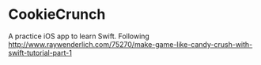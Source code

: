 CookieCrunch
============

A practice iOS app to learn Swift. Following http://www.raywenderlich.com/75270/make-game-like-candy-crush-with-swift-tutorial-part-1

